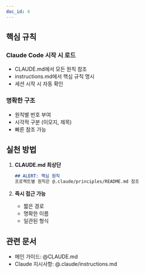 ```yaml
---
doc_id: 4
---
```


## 핵심 규칙

### Claude Code 시작 시 로드
- CLAUDE.md에서 모든 원칙 참조
- instructions.md에서 핵심 규칙 명시
- 세션 시작 시 자동 확인

### 명확한 구조
- 원칙별 번호 부여
- 시각적 구분 (이모지, 제목)
- 빠른 참조 가능

## 실천 방법

1. **CLAUDE.md 최상단**
   ```markdown
   ## ALERT: 핵심 원칙
   프로젝트별 원칙은 @.claude/principles/README.md 참조
   ```

2. **즉시 접근 가능**
   - 짧은 경로
   - 명확한 이름
   - 일관된 형식

## 관련 문서
- 메인 가이드: @CLAUDE.md
- Claude 지시사항: @.claude/instructions.md
